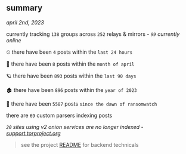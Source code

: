 
## summary
_april 2nd, 2023_

currently tracking `138` groups across `252` relays & mirrors - _`99` currently online_

⏲ there have been `4` posts within the `last 24 hours`

🦈 there have been `8` posts within the `month of april`

🪐 there have been `893` posts within the `last 90 days`

🏚 there have been `896` posts within the `year of 2023`

🦕 there have been `5587` posts `since the dawn of ransomwatch`

there are `69` custom parsers indexing posts

_`20` sites using v2 onion services are no longer indexed - [support.torproject.org](https://support.torproject.org/onionservices/v2-deprecation/)_

> see the project [README](https://github.com/joshhighet/ransomwatch#ransomwatch--) for backend technicals

